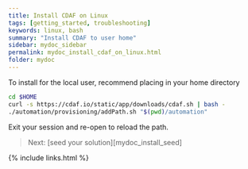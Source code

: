 ```yaml
---
title: Install CDAF on Linux
tags: [getting_started, troubleshooting]
keywords: linux, bash
summary: "Install CDAF to user home"
sidebar: mydoc_sidebar
permalink: mydoc_install_cdaf_on_linux.html
folder: mydoc
---
```


To install for the local user, recommend placing in your home directory

``` bash
cd $HOME
curl -s https://cdaf.io/static/app/downloads/cdaf.sh | bash -
./automation/provisioning/addPath.sh "$(pwd)/automation"
```

Exit your session and re-open to reload the path.

> Next: [seed your solution][mydoc_install_seed]

{% include links.html %}
